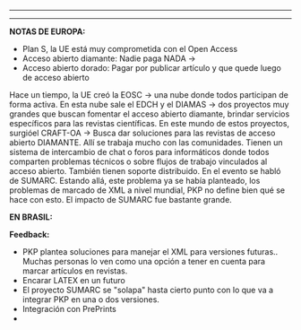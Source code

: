 
---
---

**NOTAS DE EUROPA:**

- Plan S, la UE está muy comprometida con el Open Access
- Acceso abierto diamante: Nadie paga NADA -> 
- Acceso abierto dorado: Pagar por publicar artículo y que quede luego de acceso abierto

Hace un tiempo, la UE creó la EOSC -> una nube donde todos participan de forma activa.
En esta nube sale el EDCH y el DIAMAS -> dos proyectos muy grandes que buscan fomentar el acceso abierto diamante, brindar servicios específicos para las revistas científicas.
En este mundo de estos proyectos, surgióel CRAFT-OA -> Busca dar soluciones para las revistas de acceso abierto DIAMANTE.
Allí se trabaja mucho con las comunidades. Tienen un sistema de intercambio de chat o foros para informáticos donde todos comparten problemas técnicos o sobre flujos de trabajo vinculados al acceso abierto. También tienen soporte distribuido.
En el evento se habló de SUMARC. Estando allá, este problema ya se había planteado, los problemas de marcado de XML a nivel mundial, PKP no define bien qué se hace con esto. El impacto de SUMARC fue bastante grande.

**EN BRASIL:**

**Feedback:**
- PKP plantea soluciones para manejar el XML para versiones futuras.. Muchas personas lo ven como una opción a tener en cuenta para marcar artículos en revistas.
- Encarar LATEX en un futuro
- El proyecto SUMARC se "solapa" hasta cierto punto con lo que va a integrar PKP en una o dos versiones.
- Integración con PrePrints
- 